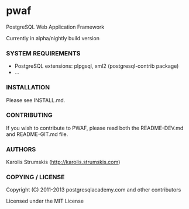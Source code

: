 pwaf
====

PostgreSQL Web Application Framework

Currently in alpha/nightly build version

### SYSTEM REQUIREMENTS

* PostgreSQL extensions: plpgsql, xml2 (postgresql-contrib package)
* ...

### INSTALLATION

Please see INSTALL.md.

### CONTRIBUTING

If you wish to contribute to PWAF, please read both the README-DEV.md and README-GIT.md file.

### AUTHORS

Karolis Strumskis (http://karolis.strumskis.com)

### COPYING / LICENSE

Copyright (C) 2011-2013 postgresqlacademy.com and other contributors

Licensed under the MIT License
